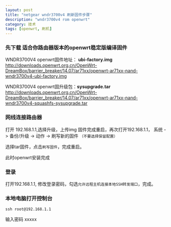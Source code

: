 ```yaml
---
layout: post
title: "netgear wndr3700v4 刷新固件步骤"
description: "wndr3700v4 rom openwrt"
category: 技术
tags: [openwrt, 刷机]
---
```


### 先下载 适合你路由器版本的openwrt稳定版编译固件

WNDR3700V4 openwrt固件地址： **ubi-factory.img**
<http://downloads.openwrt.org.cn/OpenWrt-DreamBox/barrier_breaker/14.07/ar71xx/openwrt-ar71xx-nand-wndr3700v4-ubi-factory.img>

WNDR3700V4 openwrt固升级包：**sysupgrade.tar**
<http://downloads.openwrt.org.cn/OpenWrt-DreamBox/barrier_breaker/14.07/ar71xx/openwrt-ar71xx-nand-wndr3700v4-squashfs-sysupgrade.tar>

### 网线连接路由器

打开 192.168.1.1,选择升级，上传img 固件完成重启，再次打开192.168.1.1，
系统 -> 备份/升级 -> 动作 -> 刷写新的固件
`（不要选择保留配置）`

选择tar固件，点击`刷写固件`，完成重启。

此时openwrt安装完成

### 登录

打开192.168.1.1, 修改登录密码，勾选`允许远程主机连接本地SSH转发端口`，完成。

### 本地电脑打开控制台

	ssh root@192.168.1.1

输入密码 xxxxx
